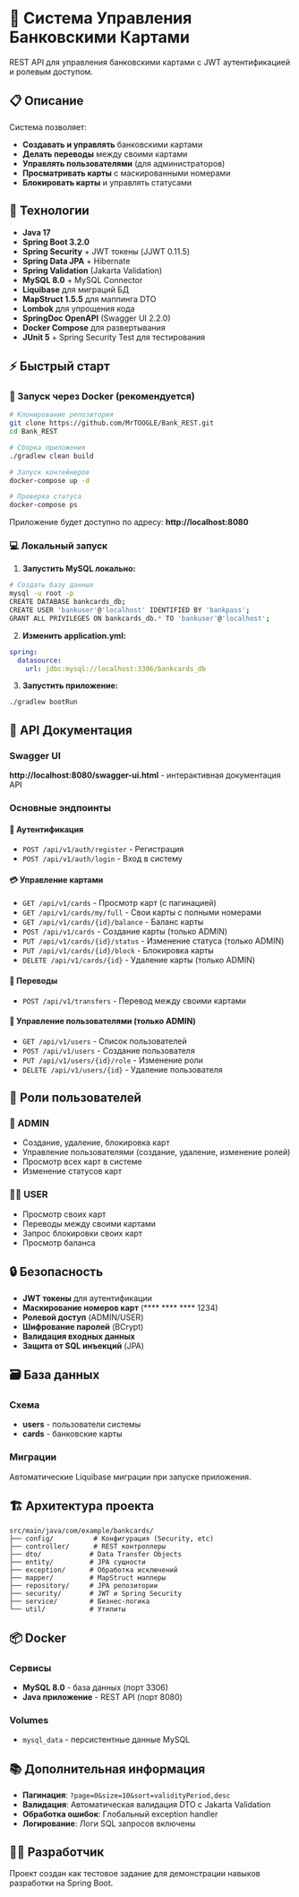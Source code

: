 # 🏦 Система Управления Банковскими Картами

REST API для управления банковскими картами с JWT аутентификацией и ролевым доступом.

## 📋 Описание

Система позволяет:
- **Создавать и управлять** банковскими картами
- **Делать переводы** между своими картами
- **Управлять пользователями** (для администраторов)
- **Просматривать карты** с маскированными номерами
- **Блокировать карты** и управлять статусами

## 🚀 Технологии

- **Java 17**
- **Spring Boot 3.2.0**
- **Spring Security** + JWT токены (JJWT 0.11.5)
- **Spring Data JPA** + Hibernate
- **Spring Validation** (Jakarta Validation)
- **MySQL 8.0** + MySQL Connector
- **Liquibase** для миграций БД
- **MapStruct 1.5.5** для маппинга DTO
- **Lombok** для упрощения кода
- **SpringDoc OpenAPI** (Swagger UI 2.2.0)
- **Docker Compose** для развертывания
- **JUnit 5** + Spring Security Test для тестирования

## ⚡ Быстрый старт

### 🐳 Запуск через Docker (рекомендуется)

```bash
# Клонирование репозитория
git clone https://github.com/MrTOOGLE/Bank_REST.git
cd Bank_REST

# Сборка приложения
./gradlew clean build

# Запуск контейнеров
docker-compose up -d

# Проверка статуса
docker-compose ps
```

Приложение будет доступно по адресу: **http://localhost:8080**

### 💻 Локальный запуск

1. **Запустить MySQL локально:**
```bash
# Создать базу данных
mysql -u root -p
CREATE DATABASE bankcards_db;
CREATE USER 'bankuser'@'localhost' IDENTIFIED BY 'bankpass';
GRANT ALL PRIVILEGES ON bankcards_db.* TO 'bankuser'@'localhost';
```

2. **Изменить application.yml:**
```yaml
spring:
  datasource:
    url: jdbc:mysql://localhost:3306/bankcards_db
```

3. **Запустить приложение:**
```bash
./gradlew bootRun
```

## 📖 API Документация

### Swagger UI
**http://localhost:8080/swagger-ui.html** - интерактивная документация API

### Основные эндпоинты

#### 🔐 Аутентификация
- `POST /api/v1/auth/register` - Регистрация
- `POST /api/v1/auth/login` - Вход в систему

#### 💳 Управление картами
- `GET /api/v1/cards` - Просмотр карт (с пагинацией)
- `GET /api/v1/cards/my/full` - Свои карты с полными номерами
- `GET /api/v1/cards/{id}/balance` - Баланс карты
- `POST /api/v1/cards` - Создание карты (только ADMIN)
- `PUT /api/v1/cards/{id}/status` - Изменение статуса (только ADMIN)
- `PUT /api/v1/cards/{id}/block` - Блокировка карты
- `DELETE /api/v1/cards/{id}` - Удаление карты (только ADMIN)

#### 💸 Переводы
- `POST /api/v1/transfers` - Перевод между своими картами

#### 👥 Управление пользователями (только ADMIN)
- `GET /api/v1/users` - Список пользователей
- `POST /api/v1/users` - Создание пользователя
- `PUT /api/v1/users/{id}/role` - Изменение роли
- `DELETE /api/v1/users/{id}` - Удаление пользователя

## 👤 Роли пользователей

### 🔨 ADMIN
- Создание, удаление, блокировка карт
- Управление пользователями (создание, удаление, изменение ролей)
- Просмотр всех карт в системе
- Изменение статусов карт

### 👨‍💼 USER
- Просмотр своих карт
- Переводы между своими картами
- Запрос блокировки своих карт
- Просмотр баланса

## 🔒 Безопасность

- **JWT токены** для аутентификации
- **Маскирование номеров карт** (**** **** **** 1234)
- **Ролевой доступ** (ADMIN/USER)
- **Шифрование паролей** (BCrypt)
- **Валидация входных данных**
- **Защита от SQL инъекций** (JPA)

## 🗃️ База данных

### Схема
- **users** - пользователи системы
- **cards** - банковские карты

### Миграции
Автоматические Liquibase миграции при запуске приложения.

## 🏗️ Архитектура проекта

```
src/main/java/com/example/bankcards/
├── config/          # Конфигурация (Security, etc)
├── controller/      # REST контроллеры
├── dto/            # Data Transfer Objects
├── entity/         # JPA сущности
├── exception/      # Обработка исключений
├── mapper/         # MapStruct мапперы
├── repository/     # JPA репозитории
├── security/       # JWT и Spring Security
├── service/        # Бизнес-логика
└── util/           # Утилиты
```

## 📦 Docker

### Сервисы
- **MySQL 8.0** - база данных (порт 3306)
- **Java приложение** - REST API (порт 8080)

### Volumes
- `mysql_data` - персистентные данные MySQL

## 📚 Дополнительная информация

- **Пагинация**: `?page=0&size=10&sort=validityPeriod,desc`
- **Валидация**: Автоматическая валидация DTO с Jakarta Validation
- **Обработка ошибок**: Глобальный exception handler
- **Логирование**: Логи SQL запросов включены

## 👨‍💻 Разработчик

Проект создан как тестовое задание для демонстрации навыков разработки на Spring Boot.